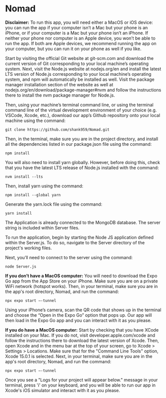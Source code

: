 # Nomad
**Disclaimer:** To run this app, you will need either a MacOS or iOS device: you can run the app if your computer isn’t a Mac but your phone is an iPhone, or if your computer is a Mac but your phone isn’t an iPhone. If neither your phone nor computer is an Apple device, you won’t be able to run the app. If both are Apple devices, we recommend running the app on your computer, but you can run it on your phone as well if you like.

Start by visiting the official Git website at git-scm.com and download the current version of Git corresponding to your local machine’s operating system. Next, visit the Node.js website at nodejs.org/en and install the latest LTS version of Node.js corresponding to your local machine’s operating system, and npm will automatically be installed as well. Visit the package manager installation section of the website as well at nodejs.org/en/download/package-manager#nvm and follow the instructions there to install the nvm package manager for Node.js.

Then, using your machine’s terminal command line, or using the terminal command line of the virtual development environment of your choice (e.g. VSCode, Xcode, etc.), download our app’s Github repository onto your local machine using the command:  

	git clone https://github.com/shank959/Nomad.git
Then, in the terminal, make sure you are in the project directory, and install all the dependencies listed in our package.json file using the command:  

	npm install
You will also need to install yarn globally. However, before doing this, check that you have the latest LTS release of Node.js installed with the command:  

	nvm install --lts
Then, install yarn using the command:  

	npm install --global yarn
Generate the yarn.lock file using the command:  

	yarn install

The Application is already connected to the MongoDB database. The server string is included within Server files.

To run the application, begin by starting the Node JS application defined within the Server.js. To do so, navigate to the Server directory of the project's working files.



Next, you’ll need to connect to the server using the command:  

	node Server.js



**If you don’t have a MacOS computer:**
You will need to download the Expo Go app from the App Store on your iPhone. Make sure you are on a private WiFi network (hotspot works). Then, in your terminal, make sure you are in the app's root directory, Nomad, and run the command:  

	npx expo start —-tunnel
Using your iPhone’s camera, scan the QR code that shows up in the terminal and choose the “Open in the Expo Go” option that pops up. Our app will then load in the Expo Go app and you can interact with it as you please.

**If you do have a MacOS computer:**
Start by checking that you have XCode installed on your Mac. If you do not, visit developer.apple.com/xcode and follow the instructions there to download the latest version of Xcode. Then, open Xcode and in the menu bar at the top of your screen, go to Xcode > Settings > Locations. Make sure that for the "Command Line Tools" option, Xcode 15.0.1 is selected. Next, in your terminal, make sure you are in the app's root directory, Nomad, and run the command:  

	npx expo start —-tunnel
Once you see a "Logs for your project will appear below." message in your terminal, press 'i' on your keyboard, and you will be able to run our app in Xcode's iOS simulator and interact with it as you please.





